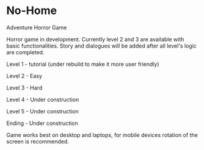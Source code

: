 # No-Home
Adventure Horror Game

Horror game in development. Currently level 2 and 3 are available with basic functionalities. Story and dialogues will be added after all level's logic are completed.

Level 1 - tutorial (under rebuild to make it more user friendly)

Level 2 - Easy

Level 3 - Hard

Level 4 - Under construction

Level 5 - Under construction

Ending - Under construction


Game works best on desktop and laptops, for mobile devices rotation of the screen is recommended.
